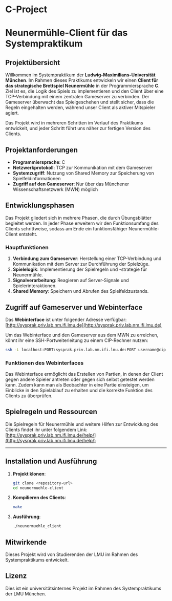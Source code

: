 # C-Project

# Neunermühle-Client für das Systempraktikum

## Projektübersicht

Willkommen im Systempraktikum der **Ludwig-Maximilians-Universität München**. Im Rahmen dieses Praktikums entwickeln wir einen **Client für das strategische Brettspiel Neunermühle** in der Programmiersprache **C**. Ziel ist es, die Logik des Spiels zu implementieren und den Client über eine TCP-Verbindung mit einem zentralen Gameserver zu verbinden. Der Gameserver überwacht das Spielgeschehen und stellt sicher, dass die Regeln eingehalten werden, während unser Client als aktiver Mitspieler agiert.

Das Projekt wird in mehreren Schritten im Verlauf des Praktikums entwickelt, und jeder Schritt führt uns näher zur fertigen Version des Clients.

## Projektanforderungen

- **Programmiersprache**: C
- **Netzwerkprotokoll**: TCP zur Kommunikation mit dem Gameserver
- **Systemzugriff**: Nutzung von Shared Memory zur Speicherung von Spielfeldinformationen
- **Zugriff auf den Gameserver**: Nur über das Münchener Wissenschaftsnetzwerk (MWN) möglich

## Entwicklungsphasen

Das Projekt gliedert sich in mehrere Phasen, die durch Übungsblätter begleitet werden. In jeder Phase erweitern wir den Funktionsumfang des Clients schrittweise, sodass am Ende ein funktionsfähiger Neunermühle-Client entsteht.

### Hauptfunktionen

1. **Verbindung zum Gameserver**: Herstellung einer TCP-Verbindung und Kommunikation mit dem Server zur Durchführung der Spielzüge.
2. **Spielelogik**: Implementierung der Spielregeln und -strategie für Neunermühle.
3. **Signalverarbeitung**: Reagieren auf Server-Signale und Spielerinteraktionen.
4. **Shared Memory**: Speichern und Abrufen des Spielfeldzustands.

## Zugriff auf Gameserver und Webinterface

Das **Webinterface** ist unter folgender Adresse verfügbar:
[http://sysprak.priv.lab.nm.ifi.lmu.de](http://sysprak.priv.lab.nm.ifi.lmu.de)

Um das Webinterface und den Gameserver aus dem MWN zu erreichen, könnt ihr eine SSH-Portweiterleitung zu einem CIP-Rechner nutzen:

```bash
ssh -L localhost:PORT:sysprak.priv.lab.nm.ifi.lmu.de:PORT username@cip.ifi.lmu.de
```

### Funktionen des Webinterfaces

Das Webinterface ermöglicht das Erstellen von Partien, in denen der Client gegen andere Spieler antreten oder gegen sich selbst getestet werden kann. Zudem kann man als Beobachter in eine Partie einsteigen, um Einblicke in den Spielablauf zu erhalten und die korrekte Funktion des Clients zu überprüfen.

## Spielregeln und Ressourcen

Die Spielregeln für Neunermühle und weitere Hilfen zur Entwicklung des Clients findet ihr unter folgendem Link:
[http://sysprak.priv.lab.nm.ifi.lmu.de/help/](http://sysprak.priv.lab.nm.ifi.lmu.de/help/)

---

## Installation und Ausführung

1. **Projekt klonen**:

   ```bash
   git clone <repository-url>
   cd neunermuehle-client
   ```

2. **Kompilieren des Clients**:

   ```bash
   make
   ```

3. **Ausführung**:
   ```bash
   ./neunermuehle_client
   ```

## Mitwirkende

Dieses Projekt wird von Studierenden der LMU im Rahmen des Systempraktikums entwickelt.

## Lizenz

Dies ist ein universitätsinternes Projekt im Rahmen des Systempraktikums der LMU München.
